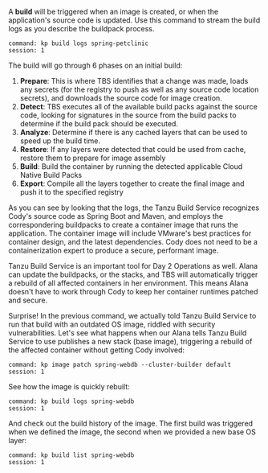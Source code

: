 A **build** will be triggered when an image is created, or when the application's source code is updated. Use this command to stream the build logs as you describe the buildpack process.

```terminal:execute
command: kp build logs spring-petclinic
session: 1
```

The build will go through 6 phases on an initial build:

1. **Prepare**: This is where TBS identifies that a change was made, loads any secrets (for the registry to push as well as any source code location secrets), and downloads the source code for image creation.
2. **Detect**: TBS executes all of the available build packs against the source code, looking for signatures in the source from the build packs to determine if the build pack should be executed. 
3. **Analyze**:  Determine if there is any cached layers that can be used to speed up the build time.
4. **Restore**: If any layers were detected that could be used from cache, restore them to prepare for image assembly
5. **Build**:  Build the container by running the detected applicable Cloud Native Build Packs
6. **Export**:  Compile all the layers together to create the final image and push it to the specified registry

As you can see by looking that the logs, the Tanzu Build Service recognizes Cody's source code as Spring Boot and Maven, and employs the correspondering buildpacks to create a container image that runs the application. The container image will include VMware's best practices for container design, and the latest dependencies. Cody does not need to be a containerization expert to produce a secure, performant image.

Tanzu Build Service is an important tool for Day 2 Operations as well. Alana can update the buildpacks, or the stacks, and TBS will automatically trigger a rebuild of all affected containers in her environment. This means Alana doesn't have to work through Cody to keep her container runtimes patched and secure.

Surprise! In the previous command, we actually told Tanzu Build Service to run that build with an outdated OS image, riddled with security vulnerabilities. Let's see what happens when our Alana tells Tanzu Build Service to use publishes a new stack (base image), triggering a rebuild of the affected container without getting Cody involved:

```terminal:execute
command: kp image patch spring-webdb --cluster-builder default
session: 1
```

See how the image is quickly rebuilt:

```terminal:execute
command: kp build logs spring-webdb
session: 1
```

And check out the build history of the image. The first build was triggered when we defined the image, the second when we provided a new base OS layer:

```terminal:execute
command: kp build list spring-webdb
session: 1
```
